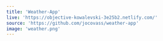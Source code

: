 ```yaml
---
title: 'Weather-App'
live: 'https://objective-kowalevski-3e25b2.netlify.com/'
source: 'https://github.com/jocovass/weather-app'
image: 'weather.png'
---
```


